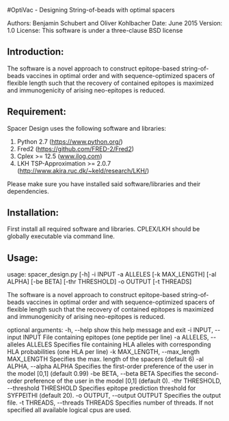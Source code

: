 #OptiVac - Designing String-of-beads with optimal spacers

Authors: Benjamin Schubert and Oliver Kohlbacher
Date: June 2015
Version: 1.0
License: This software is under a three-clause BSD license


Introduction:
-------------
The software is a novel approach to construct epitope-based string-of-beads
vaccines in optimal order and with sequence-optimized spacers of flexible length
such that the recovery of contained epitopes is maximized and immunogenicity of 
arising neo-epitopes is reduced. 

Requirement:
-------------
Spacer Design uses the following software and libraries:
1) Python 2.7 (https://www.python.org/)
2) Fred2 (https://github.com/FRED-2/Fred2)
3) Cplex >= 12.5 (www.ilog.com)
4) LKH TSP-Approximation >= 2.0.7 (http://www.akira.ruc.dk/~keld/research/LKH/)

Please make sure you have installed said software/libraries
and their dependencies.


Installation:
-------------
First install all required software and libraries. CPLEX/LKH should be globally executable
via command line. 


Usage:
-------------
usage: spacer_design.py [-h] -i INPUT -a ALLELES [-k MAX_LENGTH] [-al ALPHA]
                        [-be BETA] [-thr THRESHOLD] -o OUTPUT [-t THREADS]

The software is a novel approach to construct epitope-based string-of-beads
vaccines in optimal order and with sequence-optimized spacers of flexible
length such that the recovery of contained epitopes is maximized and
immunogenicity of arising neo-epitopes is reduced.

optional arguments:
  -h, --help            show this help message and exit
  -i INPUT, --input INPUT
                        File containing epitopes (one peptide per line)
  -a ALLELES, --alleles ALLELES
                        Specifies file containing HLA alleles with
                        corresponding HLA probabilities (one HLA per line)
  -k MAX_LENGTH, --max_length MAX_LENGTH
                        Specifies the max. length of the spacers (default 6)
  -al ALPHA, --alpha ALPHA
                        Specifies the first-order preference of the user in
                        the model [0,1] (default 0.99)
  -be BETA, --beta BETA
                        Specifies the second-order preference of the user in
                        the model [0,1] (default 0).
  -thr THRESHOLD, --threshold THRESHOLD
                        Specifies epitope prediction threshold for SYFPEITHI
                        (default 20).
  -o OUTPUT, --output OUTPUT
                        Specifies the output file.
  -t THREADS, --threads THREADS
                        Specifies number of threads. If not specified all
                        available logical cpus are used.
